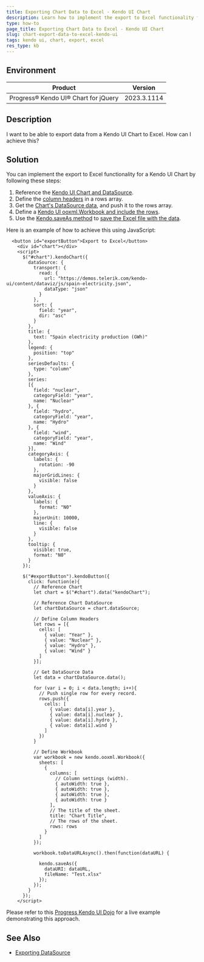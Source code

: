 ```yaml
---
title: Exporting Chart Data to Excel - Kendo UI Chart
description: Learn how to implement the export to Excel functionality for a Kendo UI Chart.
type: how-to
page_title: Exporting Chart Data to Excel - Kendo UI Chart
slug: chart-export-data-to-excel-kendo-ui
tags: kendo ui, chart, export, excel
res_type: kb
---
```


## Environment

| Product | Version |
|---------|---------|
| Progress® Kendo UI® Chart for jQuery | 2023.3.1114 |

## Description

I want to be able to export data from a Kendo UI Chart to Excel.  How can I achieve this?

## Solution

You can implement the export to Excel functionality for a Kendo UI Chart by following these steps:

1. Reference the [Kendo UI Chart and DataSource](/api/javascript/dataviz/ui/chart/fields/datasource).
2. Define the [column headers](https://docs.telerik.com/kendo-ui/framework/excel/get-started?#3-configure-the-workbook-settings) in a rows array.
3. Get the [Chart's DataSource data](/api/javascript/data/datasource/methods/data), and push it to the rows array.
4. Define a [Kendo UI ooxml.Workbook and include the rows](https://docs.telerik.com/kendo-ui/framework/excel/get-started?#2-instantiate-a-workbook).
5. Use the [Kendo.saveAs method](/api/javascript/kendo/methods/saveas) to [save the Excel file with the data](https://docs.telerik.com/kendo-ui/framework/excel/get-started?#4-convert-the-workbook-to-data-uri).

Here is an example of how to achieve this using JavaScript:

```Dojo
  <button id="exportButton">Export to Excel</button>
    <div id="chart"></div>
    <script>
      $("#chart").kendoChart({
        dataSource: {
          transport: {
            read: {
              url: "https://demos.telerik.com/kendo-ui/content/dataviz/js/spain-electricity.json",
              dataType: "json"
            }
          },
          sort: {
            field: "year",
            dir: "asc"
          }
        },
        title: {
          text: "Spain electricity production (GWh)"
        },
        legend: {
          position: "top"
        },
        seriesDefaults: {
          type: "column"
        },
        series:
        [{
          field: "nuclear",
          categoryField: "year",
          name: "Nuclear"
        }, {
          field: "hydro",
          categoryField: "year",
          name: "Hydro"
        }, {
          field: "wind",
          categoryField: "year",
          name: "Wind"
        }],
        categoryAxis: {
          labels: {
            rotation: -90
          },
          majorGridLines: {
            visible: false
          }
        },
        valueAxis: {
          labels: {
            format: "N0"
          },
          majorUnit: 10000,
          line: {
            visible: false
          }
        },
        tooltip: {
          visible: true,
          format: "N0"
        }
      });

      $("#exportButton").kendoButton({
        click: function(e){
          // Reference Chart
          let chart = $("#chart").data("kendoChart");

          // Reference Chart DataSource
          let chartDataSource = chart.dataSource;

          // Define Column Headers
          let rows = [{
            cells: [
              { value: "Year" },
              { value: "Nuclear" },
              { value: "Hydro" },
              { value: "Wind" }
            ]
          }];

          // Get DataSource Data
          let data = chartDataSource.data();

          for (var i = 0; i < data.length; i++){
            // Push single row for every record.
            rows.push({
              cells: [
                { value: data[i].year },
                { value: data[i].nuclear },
                { value: data[i].hydro },
                { value: data[i].wind }
              ]
            })
          }

          // Define Workbook
          var workbook = new kendo.ooxml.Workbook({
            sheets: [
              {
                columns: [
                  // Column settings (width).
                  { autoWidth: true },
                  { autoWidth: true },
                  { autoWidth: true },
                  { autoWidth: true }
                ],
                // The title of the sheet.
                title: "Chart Title",
                // The rows of the sheet.
                rows: rows
              }
            ]
          });

          workbook.toDataURLAsync().then(function(dataURL) {

            kendo.saveAs({
              dataURI: dataURL,
              fileName: "Test.xlsx"
            });
          });
        }
      });
    </script>
```

Please refer to this [Progress Kendo UI Dojo](https://dojo.telerik.com/aQiHeQaK) for a live example demonstrating this approach.

## See Also

* [Exporting DataSource](https://docs.telerik.com/kendo-ui/framework/excel/extract-datasoruce)
